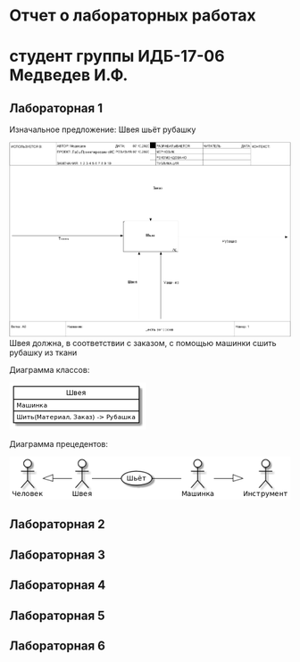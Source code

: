 # Отчет о лабораторных работах
# студент группы ИДБ-17-06 Медведев И.Ф.

## Лабораторная 1

Изначальное предложение: Швея шьёт рубашку

![none](https://github.com/IlyaMedvedew/Medvedew.github.io/blob/main/Lab_1/IDEF0.png)
Швея должна, в соответствии с заказом, с помощью машинки сшить рубашку из ткани

Диаграмма классов:

![none](https://github.com/IlyaMedvedew/Medvedew.github.io/blob/main/Lab_1/uml1.png)

Диаграмма прецедентов:

![none](https://github.com/IlyaMedvedew/Medvedew.github.io/blob/main/Lab_1/uml2.png)

## Лабораторная 2

## Лабораторная 3

## Лабораторная 4

## Лабораторная 5

## Лабораторная 6

